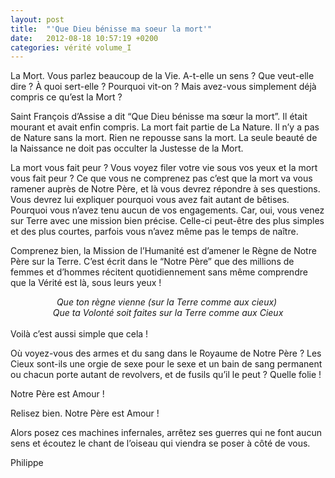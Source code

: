 ```yaml
---
layout: post
title:  "'Que Dieu bénisse ma soeur la mort'"
date:   2012-08-18 10:57:19 +0200
categories: vérité volume_I
---
```

La Mort. Vous parlez beaucoup de la Vie. A-t-elle un sens ? Que veut-elle dire ? À quoi sert-elle ? Pourquoi vit-on ? Mais avez-vous simplement déjà compris ce qu’est la Mort ?

Saint François d’Assise a dit “Que Dieu bénisse ma sœur la mort”. Il était mourant et avait enfin compris. La mort fait partie de La Nature. Il n’y a pas de Nature sans la mort. Rien ne repousse sans la mort. La seule beauté de la Naissance ne doit pas occulter la Justesse de la Mort.

La mort vous fait peur ? Vous voyez filer votre vie sous vos yeux et la mort vous fait peur ? Ce que vous ne comprenez pas c’est que la mort va vous ramener auprès de Notre Père, et là vous devrez répondre à ses questions. Vous devrez lui expliquer pourquoi vous avez fait autant de bêtises. Pourquoi vous n’avez tenu aucun de vos engagements. Car, oui, vous venez sur Terre avec une mission bien précise. Celle-ci peut-être des plus simples et des plus courtes, parfois vous n’avez même pas le temps de naître.

Comprenez bien, la Mission de l’Humanité est d’amener le Règne de Notre Père sur la Terre. C’est écrit dans le “Notre Père” que des millions de femmes et d’hommes récitent quotidiennement sans même comprendre que la Vérité est là, sous leurs yeux !
<center><i>Que ton règne vienne (sur la Terre comme aux cieux) <br> Que ta Volonté soit faites sur la Terre comme aux Cieux</i></center>
<br>
Voilà c’est aussi simple que cela !

Où voyez-vous des armes et du sang dans le Royaume de Notre Père ? Les Cieux sont-ils une orgie de sexe pour le sexe et un bain de sang permanent ou chacun porte autant de revolvers, et de fusils qu’il le peut ? Quelle folie !

Notre Père est Amour !

Relisez bien. Notre Père est Amour !

Alors posez ces machines infernales, arrêtez ses guerres qui ne font aucun sens et écoutez le chant de l’oiseau qui viendra se poser à côté de vous.

Philippe